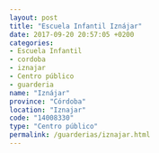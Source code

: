 ```yaml
---
layout: post
title: "Escuela Infantil Iznájar"
date: 2017-09-20 20:57:05 +0200
categories:
- Escuela Infantil
- cordoba
- iznajar
- Centro público
- guarderia
name: "Iznájar"
province: "Córdoba"
location: "Iznajar"
code: "14008330"
type: "Centro público"
permalink: /guarderias/iznajar.html
---
```

